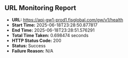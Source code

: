 ## URL Monitoring Report

- **URL:** https://api-gw1-prod1.fisglobal.com/gw/v1/health
- **Start Time:** 2025-06-18T23:28:50.877817
- **End Time:** 2025-06-18T23:28:51.576291
- **Total Time Taken:** 0.698474 seconds
- **HTTP Status Code:** 200
- **Status:** Success
- **Failure Reason:** N/A
